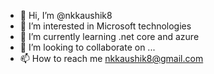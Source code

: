 - 👋 Hi, I’m @nkkaushik8
- 👀 I’m interested in Microsoft technologies
- 🌱 I’m currently learning .net core and azure
- 💞️ I’m looking to collaborate on ...
- 📫 How to reach me nkkaushik8@gmail.com

<!---
nkkaushik8/nkkaushik8 is a ✨ special ✨ repository because its `README.md` (this file) appears on your GitHub profile.
You can click the Preview link to take a look at your changes.
--->
